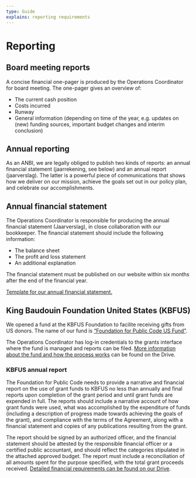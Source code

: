 ```yaml
---
type: Guide
explains: reporting requirements
---
```


# Reporting

## Board meeting reports

A concise financial one-pager is produced by the Operations Coordinator for board meeting. The one-pager gives an overview of:

* The current cash position
* Costs incurred
* Runway
* General information (depending on time of the year, e.g. updates on (new) funding sources, important budget changes and interim conclusion)

## Annual reporting

As an ANBI, we are legally obliged to publish two kinds of reports: an annual financial statement (jaarrekening, see below) and an annual report (jaarverslag). The latter is a powerful piece of communications that shows how we deliver on our mission, achieve the goals set out in our policy plan, and celebrate our accomplishments.

## Annual financial statement

The Operations Coordinator is responsible for producing the annual financial statement (Jaarverslag), in close collaboration with our bookkeeper. The financial statement should include the following information:

* The balance sheet
* The profit and loss statement
* An additional explanation

The financial statement must be published on our website within six months after the end of the financial year.

[Template for our annual financial statement.](https://drive.google.com/drive/folders/1eeW-cCescwdGoxuCKwB4oMlhE5512Qu_)

## King Baudouin Foundation United States (KBFUS)

We opened a fund at the KBFUS Foundation to facilite receiving gifts from US donors. The name of our fund is [“Foundation for Public Code US Fund”](https://kbfus.networkforgood.com/projects/52915-p-kbfus-funds-foundation-for-public-code-nl).

The Operations Coordinator has log-in credentials to the grants interface where the fund is managed and reports can be filed. [More information about the fund and how the process works](https://drive.google.com/drive/folders/1hv1XKbA6y8XYO9KqbKo5-TFlFxRROn0R) can be found on the Drive.

### KBFUS annual report

The Foundation for Public Code needs to provide a narrative and financial report on the use of grant funds to KBFUS no less than annually and final reports upon completion of the grant period and until grant funds are expended in full. The reports should include a narrative account of how grant funds were used, what was accomplished by the expenditure of funds (including a description of progress made towards achieving the goals of the grant), and compliance with the terms of the Agreement, along with a financial statement and copies of any publications resulting from the grant.

The report should be signed by an authorized officer, and the financial statement should be attested by the responsible financial officer or a certified public accountant, and should reflect the categories stipulated in the attached approved budget. The report must include a reconciliation of all amounts spent for the purpose specified, with the total grant proceeds received. [Detailed financial requirements can be found on our Drive](https://drive.google.com/drive/folders/1Tv5j1vfn2MhDc2DtDmKCyQrrfkh2CJTj).
